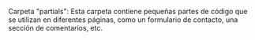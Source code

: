 Carpeta "partials": Esta carpeta contiene pequeñas partes de código que se utilizan en diferentes páginas, como un formulario de contacto, una sección de comentarios, etc.